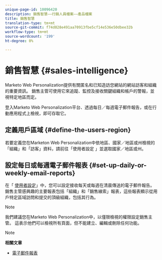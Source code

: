```yaml
---
unique-page-id: 10096420
description: 銷售智慧——行銷人員檔案——產品檔案
title: 銷售智慧
translation-type: tm+mt
source-git-commit: f74d028e491aa70913fbe5cf14e536e50dbee32b
workflow-type: tm+mt
source-wordcount: '199'
ht-degree: 0%

---
```



# 銷售智慧 {#sales-intelligence}

Marketo Web Personalization提供有關匿名和已知造訪您網站的網站訪客和組織的重要資訊。 銷售主管可使用它來追蹤、監控及接收關鍵組織和帳戶的警報，並視特定地區而定。

登入Marketo Web Personalization平台、透過每日／每週電子郵件報告，或在行動應用程式上檢視，即可存取它。

## 定義用戶區域 {#define-the-users-region}

若要定義您在Marketon Web Personalization中依地區、國家／地區或州檢視的「組織」和「訪客」資料，請前往「使用者設定 [](/help/marketo/product-docs/web-personalization/getting-started/user-settings.md) 」並選取國家／地區或州。

## 設定每日或每週電子郵件報表 {#set-up-daily-or-weekly-email-reports}

在「 [使用者設定](/help/marketo/product-docs/web-personalization/getting-started/user-settings.md)」中，您可以設定接收每天或每週在清晨傳送的電子郵件報告。 銷售主管感興趣的主要報表包括「組織」和「銷售線索」報表，這些報表顯示從用戶特定區域訪問和提交的頂級組織，包括其行為。

>[!NOTE]
>
>我們建議您在Marketo Web Personalization中，以僅限檢視的權限設定銷售主管。 這表示他們可以檢視所有頁面，但不能建立、編輯或刪除任何功能。

>[!NOTE]
>
>**相關文章**
>
>* [電子郵件報表](email-reports.md)

